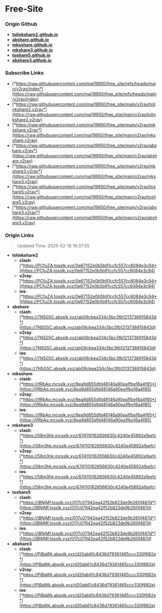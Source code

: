 # Free-Site

### Origin Github

- [**tolinkshare2.github.io**](https://github.com/tolinkshare2/tolinkshare2.github.io)
- [**abshare.github.io**](https://github.com/abshare/abshare.github.io)
- [**mksshare.github.io**](https://github.com/mksshare/mksshare.github.io)
- [**mkshare3.github.io**](https://github.com/mkshare3/mkshare3.github.io)
- [**toshare5.github.io**](https://github.com/toshare5/toshare5.github.io)
- [**abshare3.github.io**](https://github.com/abshare3/abshare3.github.io)

### Subscribe Links

- [*https://raw.githubusercontent.com/mai19950/free_site/refs/heads/main/v2ray/index*](https://raw.githubusercontent.com/mai19950/free_site/refs/heads/main/v2ray/index)
- [*https://raw.githubusercontent.com/mai19950/free_site/main/v2ray/tolinkshare2.v2ray*](https://raw.githubusercontent.com/mai19950/free_site/main/v2ray/tolinkshare2.v2ray)
- [*https://raw.githubusercontent.com/mai19950/free_site/main/v2ray/mksshare.v2ray*](https://raw.githubusercontent.com/mai19950/free_site/main/v2ray/mksshare.v2ray)
- [*https://raw.githubusercontent.com/mai19950/free_site/main/v2ray/abshare.v2ray*](https://raw.githubusercontent.com/mai19950/free_site/main/v2ray/abshare.v2ray)
- [*https://raw.githubusercontent.com/mai19950/free_site/main/v2ray/mkshare3.v2ray*](https://raw.githubusercontent.com/mai19950/free_site/main/v2ray/mkshare3.v2ray)
- [*https://raw.githubusercontent.com/mai19950/free_site/main/v2ray/toshare5.v2ray*](https://raw.githubusercontent.com/mai19950/free_site/main/v2ray/toshare5.v2ray)
- [*https://raw.githubusercontent.com/mai19950/free_site/main/v2ray/abshare3.v2ray*](https://raw.githubusercontent.com/mai19950/free_site/main/v2ray/abshare3.v2ray)

### Origin Links

> Updated Time: 2025-02-16 16:37:55

- **tolinkshare2**
  - **clash**: [*https://PCfuZA.tosslk.xyz/0e67152e0b5b91ccfc557cc6084e3c94*](https://PCfuZA.tosslk.xyz/0e67152e0b5b91ccfc557cc6084e3c94)
  - **v2ray**: [*https://PCfuZA.tosslk.xyz/0e67152e0b5b91ccfc557cc6084e3c94*](https://PCfuZA.tosslk.xyz/0e67152e0b5b91ccfc557cc6084e3c94)
  - **ios**: [*https://PCfuZA.tosslk.xyz/0e67152e0b5b91ccfc557cc6084e3c94*](https://PCfuZA.tosslk.xyz/0e67152e0b5b91ccfc557cc6084e3c94)
- **abshare**
  - **clash**: [*https://7N5G5C.absslk.xyz/ab09cbea334c5bc3fb1213736915843d*](https://7N5G5C.absslk.xyz/ab09cbea334c5bc3fb1213736915843d)
  - **v2ray**: [*https://7N5G5C.absslk.xyz/ab09cbea334c5bc3fb1213736915843d*](https://7N5G5C.absslk.xyz/ab09cbea334c5bc3fb1213736915843d)
  - **ios**: [*https://7N5G5C.absslk.xyz/ab09cbea334c5bc3fb1213736915843d*](https://7N5G5C.absslk.xyz/ab09cbea334c5bc3fb1213736915843d)
- **mksshare**
  - **clash**: [*https://jfRbAq.mcsslk.xyz/8ea9d855dfd48146a90ea1fbe16a4f85*](https://jfRbAq.mcsslk.xyz/8ea9d855dfd48146a90ea1fbe16a4f85)
  - **v2ray**: [*https://jfRbAq.mcsslk.xyz/8ea9d855dfd48146a90ea1fbe16a4f85*](https://jfRbAq.mcsslk.xyz/8ea9d855dfd48146a90ea1fbe16a4f85)
  - **ios**: [*https://jfRbAq.mcsslk.xyz/8ea9d855dfd48146a90ea1fbe16a4f85*](https://jfRbAq.mcsslk.xyz/8ea9d855dfd48146a90ea1fbe16a4f85)
- **mkshare3**
  - **clash**: [*https://58m3hk.mcsslk.xyz/674110162656630c4240e45892a1befc*](https://58m3hk.mcsslk.xyz/674110162656630c4240e45892a1befc)
  - **v2ray**: [*https://58m3hk.mcsslk.xyz/674110162656630c4240e45892a1befc*](https://58m3hk.mcsslk.xyz/674110162656630c4240e45892a1befc)
  - **ios**: [*https://58m3hk.mcsslk.xyz/674110162656630c4240e45892a1befc*](https://58m3hk.mcsslk.xyz/674110162656630c4240e45892a1befc)
- **toshare5**
  - **clash**: [*https://iBNjMf.tosslk.xyz/017c07942ea42f52b823de9b260f487d*](https://iBNjMf.tosslk.xyz/017c07942ea42f52b823de9b260f487d)
  - **v2ray**: [*https://iBNjMf.tosslk.xyz/017c07942ea42f52b823de9b260f487d*](https://iBNjMf.tosslk.xyz/017c07942ea42f52b823de9b260f487d)
  - **ios**: [*https://iBNjMf.tosslk.xyz/017c07942ea42f52b823de9b260f487d*](https://iBNjMf.tosslk.xyz/017c07942ea42f52b823de9b260f487d)
- **abshare3**
  - **clash**: [*https://PiBaWk.absslk.xyz/d20ab61c8436d79361465ccc330f682e*](https://PiBaWk.absslk.xyz/d20ab61c8436d79361465ccc330f682e)
  - **v2ray**: [*https://PiBaWk.absslk.xyz/d20ab61c8436d79361465ccc330f682e*](https://PiBaWk.absslk.xyz/d20ab61c8436d79361465ccc330f682e)
  - **ios**: [*https://PiBaWk.absslk.xyz/d20ab61c8436d79361465ccc330f682e*](https://PiBaWk.absslk.xyz/d20ab61c8436d79361465ccc330f682e)
